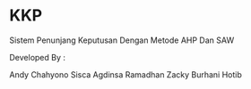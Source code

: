 # KKP
Sistem Penunjang Keputusan Dengan Metode AHP Dan SAW

Developed By : 

Andy Chahyono
Sisca Agdinsa Ramadhan
Zacky Burhani Hotib
